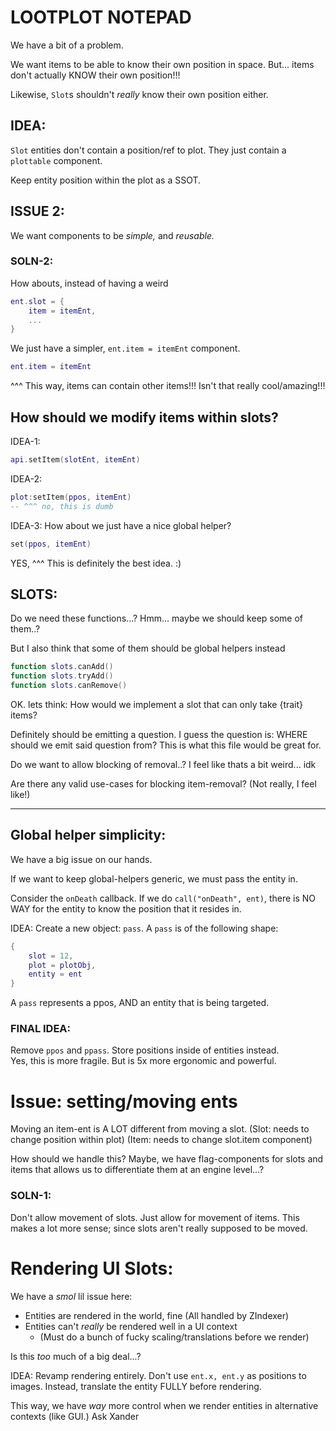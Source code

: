 
# LOOTPLOT NOTEPAD


We have a bit of a problem.

We want items to be able to know their own position in space.
But... items don't actually KNOW their own position!!!

Likewise, `Slot`s shouldn't *really* know their own position either.



## IDEA:
`Slot` entities don't contain a position/ref to plot.
They just contain a `plottable` component.

Keep entity position within the plot as a SSOT.




## ISSUE 2:
We want components to be *simple,* and *reusable.*
### SOLN-2:
How abouts, instead of having a weird
```lua
ent.slot = {
    item = itemEnt,
    ...
}
```
We just have a simpler, `ent.item = itemEnt` component.
```lua
ent.item = itemEnt
```
^^^ This way, items can contain other items!!! 
Isn't that really cool/amazing!!!




## How should we modify items within slots?
IDEA-1:
```lua
api.setItem(slotEnt, itemEnt)
```

IDEA-2:
```lua
plot:setItem(ppos, itemEnt)
-- ^^^ no, this is dumb
```


IDEA-3:
How about we just have a nice global helper?
```lua
set(ppos, itemEnt)
```
YES, ^^^ This is definitely the best idea. :)




## SLOTS:
Do we need these functions...?
Hmm... maybe we should keep some of them..?

But I also think that some of them should be global helpers instead
```lua
function slots.canAdd()
function slots.tryAdd()
function slots.canRemove()
```

OK.
lets think: How would we implement a slot that can only take {trait} items?

Definitely should be emitting a question.
I guess the question is:
WHERE should we emit said question from?
This is what this file would be great for.

Do we want to allow blocking of removal..?
I feel like thats a bit weird... idk

Are there any valid use-cases for blocking item-removal?
(Not really, I feel like!)





---

## Global helper simplicity:
We have a big issue on our hands.

If we want to keep global-helpers generic, we must pass the entity in.

Consider the `onDeath` callback.
If we do `call("onDeath", ent)`, there is NO WAY for the entity 
to know the position that it resides in.

IDEA: Create a new object: `pass`.
A `pass` is of the following shape:
```lua
{
    slot = 12,
    plot = plotObj,
    entity = ent
}
```
A `pass` represents a ppos, AND an entity that is being targeted.

### FINAL IDEA:
Remove `ppos` and `ppass`.
Store positions inside of entities instead.   
Yes, this is more fragile. But is 5x more ergonomic and powerful.








# Issue: setting/moving ents
Moving an item-ent is A LOT different from moving a slot.
(Slot: needs to change position within plot)
(Item: needs to change slot.item component)

How should we handle this?
Maybe, we have flag-components for slots and items that allows us to differentiate them at an engine level...?

### SOLN-1:
Don't allow movement of slots.
Just allow for movement of items.
This makes a lot more sense; since slots aren't really supposed to be moved.






# Rendering UI Slots:
We have a *smol* lil issue here:

- Entities are rendered in the world, fine (All handled by ZIndexer)
- Entities can't *really* be rendered well in a UI context
    - (Must do a bunch of fucky scaling/translations before we render)

Is this *too* much of a big deal...?

IDEA:
Revamp rendering entirely.
Don't use `ent.x, ent.y` as positions to images.
Instead, translate the entity FULLY before rendering.

This way, we have *way* more control when we render entities in alternative contexts (like GUI.)
Ask Xander




